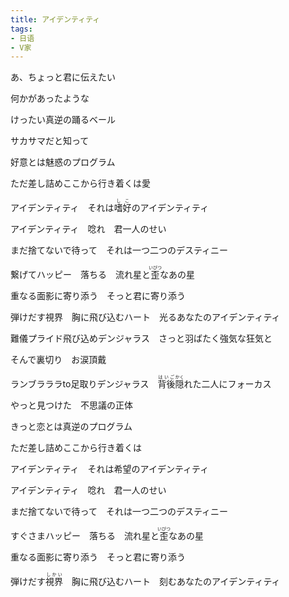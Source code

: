 ```yaml
---
title: アイデンティティ
tags: 
- 日语
- V家
---
```

あ、ちょっと君に伝えたい

何かがあったような

 

けったい真逆の踊るベール

サカサマだと知って

 

好意とは魅惑のプログラム

ただ差し詰めここから行き着くは愛

 

アイデンティティ　それは<ruby>嗜好<rt>しこ</rt></ruby>のアイデンティティ

アイデンティティ　唸れ　君一人のせい

 

まだ捨てないで待って　それは一つ二つのデスティニー

繋げてハッピー　落ちる　流れ星と<ruby>歪<rt>いびつ</rt></ruby>なあの星

 

重なる面影に寄り添う　そっと君に寄り添う

弾けだす視界　胸に飛び込むハート　光るあなたのアイデンティティ

 

難儀プライド飛び込めデンジャラス　さっと羽ばたく強気な狂気と

そんで裏切り　お涙頂戴

 

ランブラララto足取りデンジャラス　<ruby>背後<rt>はいご</rt></ruby><ruby>隠<rt>かく</rt></ruby>れた二人にフォーカス

やっと見つけた　不思議の正体

 

きっと恋とは真逆のプログラム

ただ差し詰めここから行き着くは

 

アイデンティティ　それは希望のアイデンティティ

アイデンティティ　唸れ　君一人のせい

 

まだ捨てないで待って　それは一つ二つのデスティニー

すぐさまハッピー　落ちる　流れ星と<ruby>歪<rt>いびつ</rt>なあの星

 

重なる面影に寄り添う　そっと君に寄り添う

弾けだす<ruby>視界<rt>しかい</rt></ruby>　胸に飛び込むハート　刻むあなたのアイデンティティ